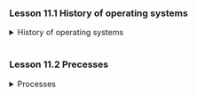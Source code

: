 ### Lesson 11.1 History of operating systems

<details>
  <summary>History of operating systems</summary>

</br>

The history of computing is relatively recent.
The `first fully operational computer`, EDSAC was built by Maurice Wilkes at Cambridge.

Other pioneers include Alan Turing (who buily ACE and contributed to AI and cryptography) and John von Neumannm Eckers and Mauchhly in the US who laid tehnical foundtaions for modern computing.

Early computers had no operating systems - users scheduled time and programmed via `punch cards`. Later terminals allowed multiple users to share a mainframe in a system called `timesharing`. Today, we still use timesharing for web servers and manage multiple apps on personal devices.

Modern computers often have `multi-core processors`, allowing `load balancing` - efficiently assigning tasks to different CPU's. The evolution of `operating systems` has largely focused on managing programs and CPU usage efficiently.

</details>

</br>

### Lesson 11.2 Precesses

<details>
  <summary>Processes</summary>

</br>

The activity of executing a program under the control of the operating system is knowns as a `process`. Associated with a process is the current status of the activity, called the `process state`.

</details>

</br>
